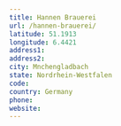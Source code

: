 ```yaml
---
title: Hannen Brauerei
url: /hannen-brauerei/
latitude: 51.1913
longitude: 6.4421
address1: 
address2: 
city: Mnchengladbach
state: Nordrhein-Westfalen
code: 
country: Germany
phone: 
website: 
---
```


